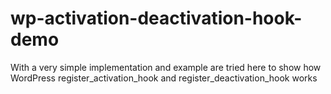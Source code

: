 # wp-activation-deactivation-hook-demo
With a very simple implementation and example are tried here to show how WordPress register_activation_hook and register_deactivation_hook works
